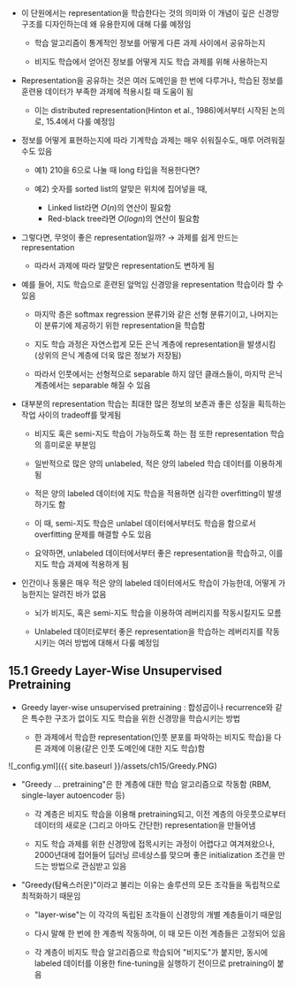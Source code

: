 - 이 단원에서는 representation을 학습한다는 것의 의미와 이 개념이 깊은 신경망 구조를 디자인하는데 왜 유용한지에 대해 다룰 예정임

   - 학습 알고리즘이 통계적인 정보를 어떻게 다른 과제 사이에서 공유하는지

   - 비지도 학습에서 얻어진 정보를 어떻게 지도 학습 과제를 위해 사용하는지

- Representation을 공유하는 것은 여러 도메인을 한 번에 다루거나, 학습된 정보를 훈련용 데이터가 부족한 과제에 적용시킬 때 도움이 됨

   - 이는 distributed representation(Hinton et al., 1986)에서부터 시작된 논의로, 15.4에서 다룰 예정임


- 정보를 어떻게 표현하는지에 따라 기계학습 과제는 매우 쉬워질수도, 매루 어려워질수도 있음

   - 예1) 210을 6으로 나눌 때 long 타입을 적용한다면?

   - 예2) 숫자를 sorted list의 알맞은 위치에 집어넣을 때,
      - Linked list라면 $O(n)$의 연산이 필요함
      - Red-black tree라면 $O(log n)$의 연산이 필요함

- 그렇다면, 무엇이 좋은 representation일까? $\rightarrow$ 과제를 쉽게 만드는 representation

   - 따라서 과제에 따라 알맞은 representation도 변하게 됨

- 예를 들어, 지도 학습으로 훈련된 앞먹임 신경망을 representation 학습이라 할 수 있음

   - 마지막 층은 softmax regression 분류기와 같은 선형 분류기이고, 나머지는 이 분류기에 제공하기 위한 representation을 학습함

   - 지도 학습 과정은 자연스럽게 모든 은닉 계층에 representation을 발생시킴 (상위의 은닉 계층에 더욱 많은 정보가 저장됨)
   
   - 따라서 인풋에서는 선형적으로 separable 하지 않던 클래스들이, 마지막 은닉 계층에서는 separable 해질 수 있음

- 대부분의 representation 학습는 최대한 많은 정보의 보존과 좋은 성질을 획득하는 작업 사이의 tradeoff를 맞게됨
   
   - 비지도 혹은 semi-지도 학습이 가능하도록 하는 점 또한 representation 학습의 흥미로운 부분임

   - 일반적으로 많은 양의 unlabeled, 적은 양의 labeled 학습 데이터를 이용하게 됨

   - 적은 양의 labeled 데이터에 지도 학습을 적용하면 심각한 overfitting이 발생하기도 함

   - 이 때, semi-지도 학습은 unlabel 데이터에서부터도 학습을 함으로서 overfitting 문제를 해결할 수도 있음

   - 요약하면, unlabeled 데이터에서부터 좋은 representation을 학습하고, 이를 지도 학습 과제에 적용하게 됨

- 인간이나 동물은 매우 적은 양의 labeled 데이터에서도 학습이 가능한데, 어떻게 가능한지는 알려진 바가 없음

   - 뇌가 비지도, 혹은 semi-지도 학습을 이용하여 레버리지를 작동시킬지도 모름

   - Unlabeled 데이터로부터 좋은 representation을 학습하는 레버리지를 작동시키는 여러 방법에 대해서 다룰 예정임



## 15.1 Greedy Layer-Wise Unsupervised Pretraining

- Greedy layer-wise unsupervised pretraining : 합성곱이나 recurrence와 같은 특수한 구조가 없이도 지도 학습을 위한 신경망을 학습시키는 방법

   - 한 과제에서 학습한 representation(인풋 분포를 파악하는 비지도 학습)을 다른 과제에 이용(같은 인풋 도메인에 대한 지도 학습)함

![_config.yml]({{ site.baseurl }}/assets/ch15/Greedy.PNG)


- "Greedy ... pretraining"은 한 계층에 대한 학습 알고리즘으로 작동함 (RBM, single-layer autoencoder 등)

   - 각 계층은 비지도 학습을 이용해 pretraining되고, 이전 계층의 아웃풋으로부터 데이터의 새로운 (그리고 아마도 간단한) representation을 만들어냄

   - 지도 학습 과제를 위한 신경망에 접목시키는 과정이 어렵다고 여겨져왔으나, 2000년대에 접어들어 딥러닝 르네상스를 맞으며 좋은 initialization 조건을 만드는 방법으로 관심받고 있음

- "Greedy(탐욕스러운)"이라고 불리는 이유는 솔루션의 모든 조각들을 독립적으로 최적화하기 때문임

   - "layer-wise"는 이 각각의 독립된 조각들이 신경망의 개별 계층들이기 때문임

   - 다시 말해 한 번에 한 계층씩 작동하며, 이 때 모든 이전 계층들은 고정되어 있음

   - 각 계층이 비지도 학습 알고리즘으로 학습되어 "비지도"가 붙지만, 동시에 labeled 데이터를 이용한 fine-tuning을 실행하기 전이므로 pretraining이 붙음
